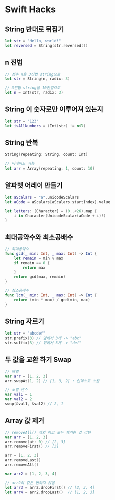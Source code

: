 # Swift Hacks

## String 반대로 뒤집기

```swift
let str = "Hello, world!"
let reversed = String(str.reversed())
```

## n 진법

```swift
// 정수 n을 3진법 string으로
let str = String(n, radix: 3)

// 3진법 string을 10진법으로
let n = Int(str, radix: 3)
```

## String 이 숫자로만 이루어져 있는지

```swift
let str = "123"
let isAllNumbers = (Int(str) != nil)
```

## String 반복

```swift
String(repeating: String, count: Int)

// 어레이도 가능
let arr = Array(repeating: 1, count: 10)
```

## 알파벳 어레이 만들기

```swift
let aScalars = "a".unicodeScalars
let aCode = aScalars[aScalars.startIndex].value

let letters: [Character] = (0..<26).map {
    i in Character(UnicodeScalar(aCode + i)!)
}
```

## 최대공약수와 최소공배수

```swift
// 최대공약수
func gcd(_ min: Int, _ max: Int) -> Int {
    let remain = min % max
    if remain == 0 {
        return max
    }
    return gcd(max, remain)
}

// 최소공배수
func lcm(_ min: Int, _ max: Int) -> Int {
    return (min * max) / gcd(min, max) 
}
```

## String 자르기

```swift
let str = "abcdef"
str.prefix(3) // 앞에서 3개 -> "abc"
str.suffix(3) // 뒤에서 3개 -> "def"
```

## 두 값을 교환 하기 Swap

```swift
// 배열
var arr = [1, 2, 3]
arr.swapAt(1, 2) // [1, 3, 2] : 인덱스로 스왑

// 노말 변수
var val1 = 1
var val2 = 2
swap(&val1, &val2) // 2, 1
```

## Array 값 제거

```swift
// removeAll() 제외 하고 모두 제거한 값 리턴
var arr = [1, 2, 3]
arr.remove(at: 0) // [2, 3]
arr.removeFirst() // [3]

arr = [1, 2, 3]
arr.removeLast()
arr.removeAll()

var arr2 = [1, 2, 3, 4]

// arr2의 값은 변하지 않음
let arr3 = arr2.dropFirst() // [2, 3, 4]
let arr4 = arr2.dropLast()  // [1, 2, 3]
```